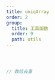 ```yaml
---
title: uniqArray
order: 2
group:
  title: 工具函数
  order: 9
  path: utils
---
```



```jsx



// 数组去重



```

